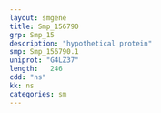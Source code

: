 ```yaml
---
layout: smgene
title: Smp_156790
grp: Smp_15
description: "hypothetical protein"
smp: Smp_156790.1
uniprot: "G4LZ37"
length:   246
cdd: "ns"
kk: ns
categories: sm
---
```

